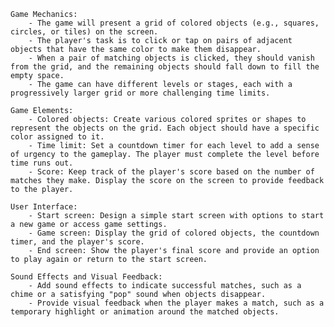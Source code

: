 	Game Mechanics:
		- The game will present a grid of colored objects (e.g., squares, circles, or tiles) on the screen.
		- The player's task is to click or tap on pairs of adjacent objects that have the same color to make them disappear.
		- When a pair of matching objects is clicked, they should vanish from the grid, and the remaining objects should fall down to fill the empty space.
		- The game can have different levels or stages, each with a progressively larger grid or more challenging time limits.

	Game Elements:
		- Colored objects: Create various colored sprites or shapes to represent the objects on the grid. Each object should have a specific color assigned to it.
		- Time limit: Set a countdown timer for each level to add a sense of urgency to the gameplay. The player must complete the level before time runs out.
		- Score: Keep track of the player's score based on the number of matches they make. Display the score on the screen to provide feedback to the player.

	User Interface:
		- Start screen: Design a simple start screen with options to start a new game or access game settings.
		- Game screen: Display the grid of colored objects, the countdown timer, and the player's score.
		- End screen: Show the player's final score and provide an option to play again or return to the start screen.

	Sound Effects and Visual Feedback:
		- Add sound effects to indicate successful matches, such as a chime or a satisfying "pop" sound when objects disappear.
		- Provide visual feedback when the player makes a match, such as a temporary highlight or animation around the matched objects.
